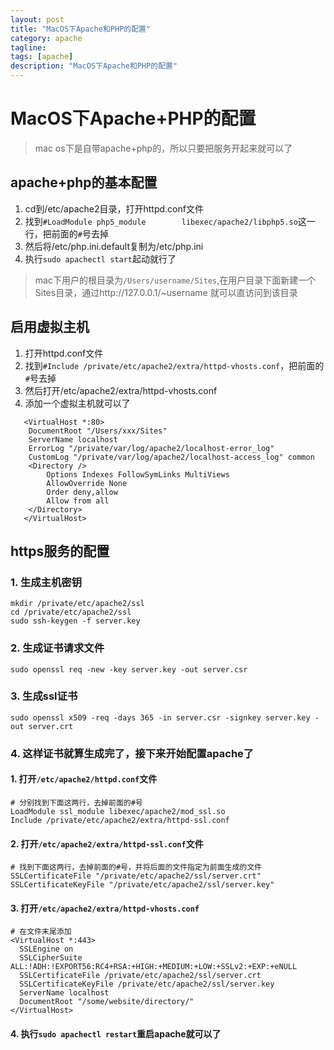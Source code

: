 ```yaml
---
layout: post
title: "MacOS下Apache和PHP的配置"
category: apache
tagline: 
tags: [apache]
description: "MacOS下Apache和PHP的配置"
---
```


# MacOS下Apache+PHP的配置
> mac os下是自带apache+php的，所以只要把服务开起来就可以了

## apache+php的基本配置
1. cd到/etc/apache2目录，打开httpd.conf文件
2. 找到`#LoadModule php5_module        libexec/apache2/libphp5.so`这一行，把前面的`#`号去掉
3. 然后将/etc/php.ini.default复制为/etc/php.ini
4. 执行`sudo apachectl start`起动就行了

> mac下用户的根目录为`/Users/username/Sites`,在用户目录下面新建一个Sites目录，通过http://127.0.0.1/~username 就可以直访问到该目录

## 启用虚拟主机
1. 打开httpd.conf文件
2. 找到`#Include /private/etc/apache2/extra/httpd-vhosts.conf`，把前面的`#`号去掉
3. 然后打开/etc/apache2/extra/httpd-vhosts.conf
4. 添加一个虚拟主机就可以了

```
   <VirtualHost *:80>
    DocumentRoot "/Users/xxx/Sites"
    ServerName localhost
    ErrorLog "/private/var/log/apache2/localhost-error_log"
    CustomLog "/private/var/log/apache2/localhost-access_log" common
    <Directory />
        Options Indexes FollowSymLinks MultiViews
        AllowOverride None
        Order deny,allow
        Allow from all
    </Directory>
   </VirtualHost> 
```

## https服务的配置

### 1. 生成主机密钥
```
mkdir /private/etc/apache2/ssl
cd /private/etc/apache2/ssl
sudo ssh-keygen -f server.key
```

### 2. 生成证书请求文件
```
sudo openssl req -new -key server.key -out server.csr
```

### 3. 生成ssl证书
```
sudo openssl x509 -req -days 365 -in server.csr -signkey server.key -out server.crt
```

### 4. 这样证书就算生成完了，接下来开始配置apache了

#### 1. 打开`/etc/apache2/httpd.conf`文件

```
# 分别找到下面这两行，去掉前面的#号
LoadModule ssl_module libexec/apache2/mod_ssl.so
Include /private/etc/apache2/extra/httpd-ssl.conf
```

#### 2. 打开`/etc/apache2/extra/httpd-ssl.conf`文件
```
# 找到下面这两行，去掉前面的#号，并将后面的文件指定为前面生成的文件
SSLCertificateFile "/private/etc/apache2/ssl/server.crt"
SSLCertificateKeyFile "/private/etc/apache2/ssl/server.key"
```

#### 3. 打开`/etc/apache2/extra/httpd-vhosts.conf`
```
# 在文件末尾添加
<VirtualHost *:443>
  SSLEngine on
  SSLCipherSuite ALL:!ADH:!EXPORT56:RC4+RSA:+HIGH:+MEDIUM:+LOW:+SSLv2:+EXP:+eNULL
  SSLCertificateFile /private/etc/apache2/ssl/server.crt
  SSLCertificateKeyFile /private/etc/apache2/ssl/server.key
  ServerName localhost
  DocumentRoot "/some/website/directory/"
</VirtualHost>
```

#### 4. 执行`sudo apachectl restart`重启apache就可以了